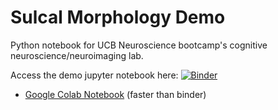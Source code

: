 # Sulcal Morphology Demo
Python notebook for UCB Neuroscience bootcamp's cognitive neuroscience/neuroimaging lab.  



Access the demo jupyter notebook here: [![Binder](https://mybinder.org/badge_logo.svg)](https://mybinder.org/v2/gh/smaboudian/sulcal-morph-demo/HEAD)  
* [Google Colab Notebook](https://colab.research.google.com/drive/1wiKHbN11-DiQgAC7dKNeA_jeeA0HXS3a?usp=sharing) (faster than binder)

